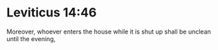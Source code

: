 # Leviticus 14:46

Moreover, whoever enters the house while it is shut up shall be unclean until the evening,
